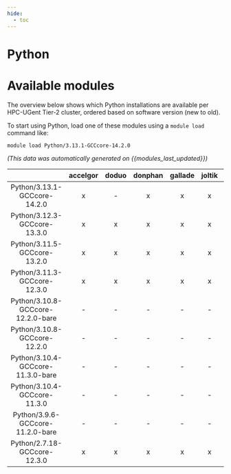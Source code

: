 ```yaml
---
hide:
  - toc
---
```


Python
======

# Available modules


The overview below shows which Python installations are available per HPC-UGent Tier-2 cluster, ordered based on software version (new to old).

To start using Python, load one of these modules using a `module load` command like:

```shell
module load Python/3.13.1-GCCcore-14.2.0
```

*(This data was automatically generated on {{modules_last_updated}})*

| |accelgor|doduo|donphan|gallade|joltik|litleo|shinx|
| :---: | :---: | :---: | :---: | :---: | :---: | :---: | :---: |
|Python/3.13.1-GCCcore-14.2.0|x|-|x|x|x|x|x|
|Python/3.12.3-GCCcore-13.3.0|x|x|x|x|x|x|x|
|Python/3.11.5-GCCcore-13.2.0|x|x|x|x|x|x|x|
|Python/3.11.3-GCCcore-12.3.0|x|x|x|x|x|x|x|
|Python/3.10.8-GCCcore-12.2.0-bare|-|-|-|-|-|x|x|
|Python/3.10.8-GCCcore-12.2.0|-|-|-|-|-|x|x|
|Python/3.10.4-GCCcore-11.3.0-bare|-|-|-|-|-|x|x|
|Python/3.10.4-GCCcore-11.3.0|-|-|-|-|-|x|x|
|Python/3.9.6-GCCcore-11.2.0-bare|-|-|-|-|-|x|x|
|Python/2.7.18-GCCcore-12.3.0|x|x|x|x|x|x|x|
